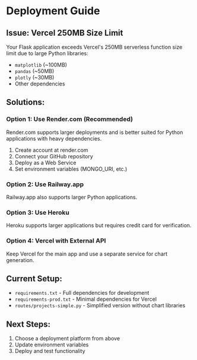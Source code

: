 # Deployment Guide

## Issue: Vercel 250MB Size Limit

Your Flask application exceeds Vercel's 250MB serverless function size limit due to large Python libraries:
- `matplotlib` (~100MB)
- `pandas` (~50MB) 
- `plotly` (~30MB)
- Other dependencies

## Solutions:

### Option 1: Use Render.com (Recommended)
Render.com supports larger deployments and is better suited for Python applications with heavy dependencies.

1. Create account at render.com
2. Connect your GitHub repository
3. Deploy as a Web Service
4. Set environment variables (MONGO_URI, etc.)

### Option 2: Use Railway.app
Railway.app also supports larger Python applications.

### Option 3: Use Heroku
Heroku supports larger applications but requires credit card for verification.

### Option 4: Vercel with External API
Keep Vercel for the main app and use a separate service for chart generation.

## Current Setup:
- `requirements.txt` - Full dependencies for development
- `requirements-prod.txt` - Minimal dependencies for Vercel
- `routes/projects-simple.py` - Simplified version without chart libraries

## Next Steps:
1. Choose a deployment platform from above
2. Update environment variables
3. Deploy and test functionality 